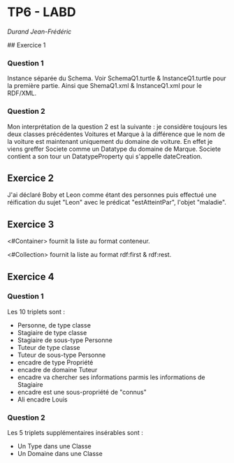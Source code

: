 # TP6 - LABD

*Durand Jean-Frédéric*

## Exercice 1

### Question 1 

Instance séparée du Schema. Voir SchemaQ1.turtle & InstanceQ1.turtle pour la première partie. Ainsi que ShemaQ1.xml & InstanceQ1.xml pour le RDF/XML.

### Question 2

Mon interprétation de la question 2 est la suivante :
je considère toujours les deux classes précédentes Voitures et Marque à la différence que le nom de la voiture est maintenant uniquement du domaine de voiture.
En effet je viens greffer Societe comme un Datatype du domaine de Marque. Societe contient a son tour un DatatypeProperty qui s'appelle dateCreation.

## Exercice 2

J'ai déclaré Boby et Leon comme étant des personnes puis effectué une réification du sujet "Leon" avec le prédicat "estAtteintPar", l'objet "maladie".

## Exercice 3

<#Container> fournit la liste au format conteneur.

<#Collection> fournit la liste au format rdf:first & rdf:rest.

## Exercice 4

### Question 1

Les 10 triplets sont :

- Personne, de type classe
- Stagiaire de type classe
- Stagiaire de sous-type Personne
- Tuteur de type classe
- Tuteur de sous-type Personne
- encadre de type Propriété
- encadre de domaine Tuteur
- encadre va chercher ses informations parmis les informations de Stagiaire
- encadre est une sous-propriété de "connus"
- Ali encadre Louis

### Question 2

Les 5 triplets supplémentaires insérables sont :

- Un Type dans une Classe
- Un Domaine dans une Classe